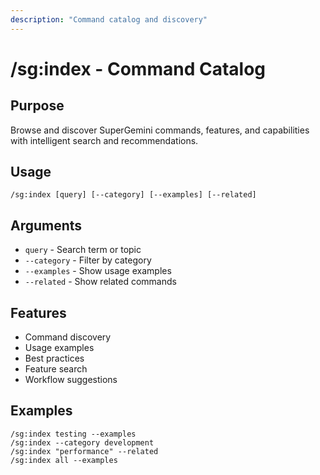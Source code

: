 ```yaml
---
description: "Command catalog and discovery"
---
```


# /sg:index - Command Catalog

## Purpose
Browse and discover SuperGemini commands, features, and capabilities with intelligent search and recommendations.

## Usage
```
/sg:index [query] [--category] [--examples] [--related]
```

## Arguments
- `query` - Search term or topic
- `--category` - Filter by category
- `--examples` - Show usage examples
- `--related` - Show related commands

## Features
- Command discovery
- Usage examples
- Best practices
- Feature search
- Workflow suggestions

## Examples
```
/sg:index testing --examples
/sg:index --category development
/sg:index "performance" --related
/sg:index all --examples
```